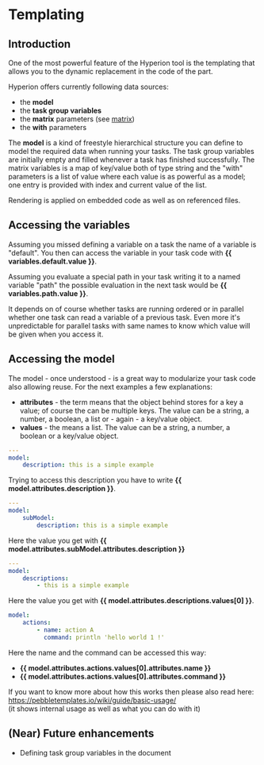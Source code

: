 # Templating

## Introduction

One of the most powerful feature of the Hyperion tool is the templating that
allows you to the dynamic replacement in the code of the part.

Hyperion offers currently following data sources:

 - the **model**
 - the **task group variables**
 - the **matrix** parameters (see [matrix](matrix.md))
 - the **with** parameters

The **model** is a kind of freestyle hierarchical structure you can define to model
the required data when running your tasks. The task group variables are initially
empty and filled whenever a task has finished successfully. The matrix variables
is a map of key/value both of type string and the "with" parameters is a list of
value where each value is as powerful as a model; one entry is provided with index
and current value of the list.

Rendering is applied on embedded code as well as on referenced files.

## Accessing the variables

Assuming you missed defining a variable on a task the name of a variable is "default".
You then can access the variable in your task code with **{{ variables.default.value }}**.

Assuming you evaluate a special path in your task writing it to a named variable "path"
the possible evaluation in the next task would be **{{ variables.path.value }}**.

It depends on of course whether tasks are running ordered or in parallel whether one
task can read a variable of a previous task. Even more it's unpredictable for parallel
tasks with same names to know which value will be given when you access it.

## Accessing the model

The model - once understood - is a great way to modularize your task code also allowing
reuse. For the next examples a few explanations:

 - **attributes** - the term means that the object behind stores for a key a value;
   of course the can be multiple keys. The value can be a string, a number, a boolean,
   a list or - again - a key/value object.
 - **values** - the means a list. The value can be a string, a number, a boolean or
  a key/value object.

```yaml
---
model:
    description: this is a simple example
```

Trying to access this description you have to write **{{ model.attributes.description }}**.

```yaml
---
model:
    subModel:
        description: this is a simple example
```

Here the value you get with **{{ model.attributes.subModel.attributes.description }}**

```yaml
---
model:
    descriptions:
        - this is a simple example
```
Here the value you get with **{{ model.attributes.descriptions.values[0] }}**.

```yaml
model:
    actions:
        - name: action A
          command: println 'hello world 1 !'
```
Here the name and the command can be accessed this way:

 - **{{ model.attributes.actions.values[0].attributes.name }}**
 - **{{ model.attributes.actions.values[0].attributes.command }}**

If you want to know more about how this works then please also read here: <br/>
https://pebbletemplates.io/wiki/guide/basic-usage/ <br/>
(it shows internal usage as well as what you can do with it)

## (Near) Future enhancements

- Defining task group variables in the document
